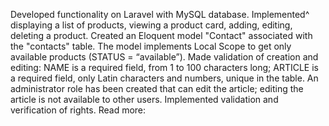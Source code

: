 Developed functionality on Laravel with MySQL database. 
Implemented^
    displaying a list of products, 
    viewing a product card, 
    adding, 
    editing, 
    deleting a product. 
Created an Eloquent model "Contact" associated with the "contacts" table. The model implements Local Scope to get only available products (STATUS = “available”). Made validation of creation and editing: NAME is a required field, from 1 to 100 characters long; ARTICLE is a required field, only Latin characters and numbers, unique in the table. An administrator role has been created that can edit the article; editing the article is not available to other users. Implemented validation and verification of rights. 
Read more: 
